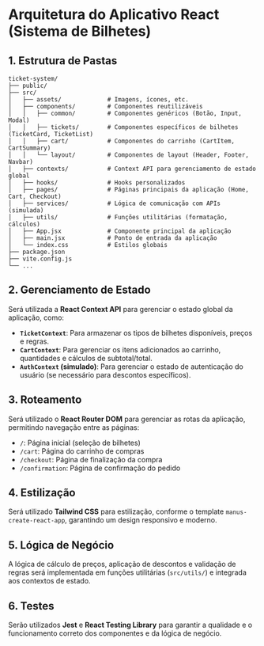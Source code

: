 
# Arquitetura do Aplicativo React (Sistema de Bilhetes)

## 1. Estrutura de Pastas

```
ticket-system/
├── public/
├── src/
│   ├── assets/             # Imagens, ícones, etc.
│   ├── components/         # Componentes reutilizáveis
│   │   ├── common/         # Componentes genéricos (Botão, Input, Modal)
│   │   ├── tickets/        # Componentes específicos de bilhetes (TicketCard, TicketList)
│   │   ├── cart/           # Componentes do carrinho (CartItem, CartSummary)
│   │   └── layout/         # Componentes de layout (Header, Footer, Navbar)
│   ├── contexts/           # Context API para gerenciamento de estado global
│   ├── hooks/              # Hooks personalizados
│   ├── pages/              # Páginas principais da aplicação (Home, Cart, Checkout)
│   ├── services/           # Lógica de comunicação com APIs (simulada)
│   ├── utils/              # Funções utilitárias (formatação, cálculos)
│   ├── App.jsx             # Componente principal da aplicação
│   ├── main.jsx            # Ponto de entrada da aplicação
│   └── index.css           # Estilos globais
├── package.json
├── vite.config.js
└── ...
```

## 2. Gerenciamento de Estado

Será utilizada a **React Context API** para gerenciar o estado global da aplicação, como:

*   **`TicketContext`**: Para armazenar os tipos de bilhetes disponíveis, preços e regras.
*   **`CartContext`**: Para gerenciar os itens adicionados ao carrinho, quantidades e cálculos de subtotal/total.
*   **`AuthContext` (simulado)**: Para gerenciar o estado de autenticação do usuário (se necessário para descontos específicos).

## 3. Roteamento

Será utilizado o **React Router DOM** para gerenciar as rotas da aplicação, permitindo navegação entre as páginas:

*   `/`: Página inicial (seleção de bilhetes)
*   `/cart`: Página do carrinho de compras
*   `/checkout`: Página de finalização da compra
*   `/confirmation`: Página de confirmação do pedido

## 4. Estilização

Será utilizado **Tailwind CSS** para estilização, conforme o template `manus-create-react-app`, garantindo um design responsivo e moderno.

## 5. Lógica de Negócio

A lógica de cálculo de preços, aplicação de descontos e validação de regras será implementada em funções utilitárias (`src/utils/`) e integrada aos contextos de estado.

## 6. Testes

Serão utilizados **Jest** e **React Testing Library** para garantir a qualidade e o funcionamento correto dos componentes e da lógica de negócio.

